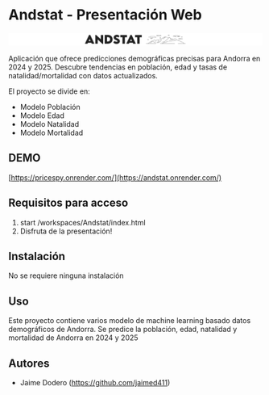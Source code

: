 # 

# Andstat - Presentación Web
![sobrenosotros](https://github.com/jaimed411/Andstat/blob/main/img/logo.png)

Aplicación que ofrece predicciones demográficas precisas para Andorra en 2024 y 2025. Descubre tendencias en población, edad y tasas de natalidad/mortalidad con datos actualizados.

El proyecto se divide en:
- Modelo Población
- Modelo Edad
- Modelo Natalidad
- Modelo Mortalidad



## DEMO

[https://pricespy.onrender.com/](https://andstat.onrender.com/)


## Requisitos para acceso

1. start /workspaces/Andstat/index.html
4. Disfruta de la presentación! 


## Instalación

No se requiere ninguna instalación 


## Uso

Este proyecto contiene varios modelo de machine learning basado datos demográficos de Andorra. Se predice la población, edad, natalidad y mortalidad de Andorra en 2024 y 2025


## Autores

- Jaime Dodero (https://github.com/jaimed411)
